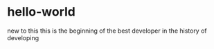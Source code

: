 # hello-world
new to this
this is the beginning of the best developer in the history of developing 
